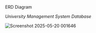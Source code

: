 ERD Diagram

  *University Management System Database*

![Screenshot 2025-05-20 001646](https://github.com/user-attachments/assets/ea2128f4-dffd-4a3f-ab0e-b018be6008fb)
